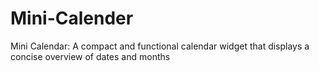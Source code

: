 # Mini-Calender
 Mini Calendar: A compact and functional calendar widget that displays a concise overview of dates and months
